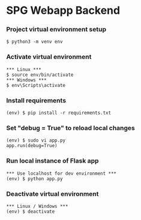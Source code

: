 # SPG Webapp Backend

### Project virtual environment setup
```
$ python3 -m venv env
```

### Activate virtual environment
```
*** Linux ***
$ source env/bin/activate
*** Windows ***
$ env\Scripts\activate
```

### Install requirements
```
(env) $ pip install -r requirements.txt
```

### Set "debug = True" to reload local changes
```
(env) $ sudo vi app.py
app.run(debug=True)
```

### Run local instance of Flask app
```
*** Use localhost for dev environment ***
(env) $ python app.py
```

### Deactivate virtual environment
```
*** Linux / Windows ***
(env) $ deactivate
```
